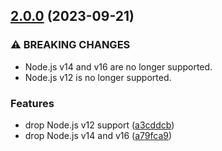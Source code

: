 ## [2.0.0](https://github.com/kenany/brzycki/compare/1.0.1...2.0.0) (2023-09-21)


### ⚠ BREAKING CHANGES

* Node.js v14 and v16 are no longer supported.
* Node.js v12 is no longer supported.

### Features

* drop Node.js v12 support ([a3cddcb](https://github.com/kenany/brzycki/commit/a3cddcb379332f087f2ae1681566ce8c0ef67381))
* drop Node.js v14 and v16 ([a79fca9](https://github.com/kenany/brzycki/commit/a79fca9c20b7c366a06f2653a6f9585a4d287567))

